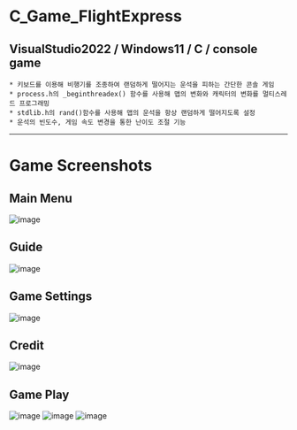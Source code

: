 # C_Game_FlightExpress

## VisualStudio2022 / Windows11 / C / console game  
    * 키보드를 이용해 비행기를 조종하여 랜덤하게 떨어지는 운석을 피하는 간단한 콘솔 게임  
    * process.h의 _beginthreadex() 함수를 사용해 맵의 변화와 캐릭터의 변화를 멀티스레드 프로그래밍  
    * stdlib.h의 rand()함수를 사용해 맵의 운석을 항상 랜덤하게 떨어지도록 설정  
    * 운석의 빈도수, 게임 속도 변경을 통한 난이도 조절 기능  

****

# Game Screenshots
## Main Menu
![image](https://github.com/mixgolem/C_Game_FlightExpress/assets/130221911/a4c19811-72fa-40fd-a831-edfb8fc5b189)

## Guide
![image](https://github.com/mixgolem/C_Game_FlightExpress/assets/130221911/e2394c41-fca4-431e-b7ea-64a5c0536158)

## Game Settings
![image](https://github.com/mixgolem/C_Game_FlightExpress/assets/130221911/f975786c-a1be-4df6-b525-392b4ce250cb)

## Credit
![image](https://github.com/mixgolem/C_Game_FlightExpress/assets/130221911/f70e5afd-25a0-4ffd-beb8-0558caa64cf7)

## Game Play
![image](https://github.com/mixgolem/C_Game_FlightExpress/assets/130221911/7289c2ff-132c-4803-9f6a-fe7e0764638d)
![image](https://github.com/mixgolem/C_Game_FlightExpress/assets/130221911/1ca0be78-ebb9-4d68-98d9-b10fd91d7fa4)
![image](https://github.com/mixgolem/C_Game_FlightExpress/assets/130221911/1ba5af80-8274-4bf4-b4cb-611633b5e61c)
